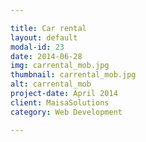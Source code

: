 ```yaml
---

title: Car rental
layout: default
modal-id: 23
date: 2014-06-28
img: carrental_mob.jpg
thumbnail: carrental_mob.jpg
alt: carrental_mob
project-date: April 2014
client: MaisaSolutions
category: Web Development

---
```

